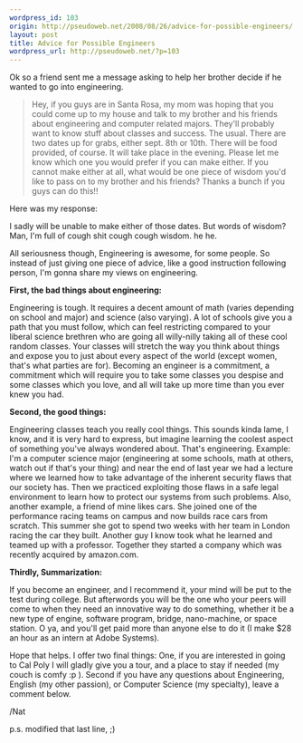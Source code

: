 ```yaml
--- 
wordpress_id: 103
origin: http://pseudoweb.net/2008/08/26/advice-for-possible-engineers/
layout: post
title: Advice for Possible Engineers
wordpress_url: http://pseudoweb.net/?p=103
---
```

Ok so a friend sent me a message asking to help her brother decide if he wanted to go into engineering.
<blockquote>Hey, if you guys are in Santa Rosa, my mom was hoping that you could come up to my house and talk to my brother and his friends about engineering and computer related majors. They'll probably want to know stuff about classes and success. The usual. There are two dates up for grabs, either sept. 8th or 10th. There will be food provided, of course. It will take place in the evening. Please let me know which one you would prefer if you can make either. If you cannot make either at all, what would be one piece of wisdom you'd like to pass on to my brother and his friends? Thanks a bunch if you guys can do this!!</blockquote>
Here was my response:

I sadly will be unable to make either of those dates. But words of wisdom? Man, I'm full of cough shit cough cough wisdom. he he.
<!--more-->
All seriousness though, Engineering is awesome, for some people. So instead of just giving one piece of advice, like a good instruction following person, I'm gonna share my views on engineering.

<strong>First, the bad things about engineering:</strong>

Engineering is tough. It requires a decent amount of math (varies depending on school and major) and science (also varying). A lot of schools give you a path that you must follow, which can feel restricting compared to your liberal science brethren who are going all willy-nilly taking all of these cool random classes. Your classes will stretch the way you think about things and expose you to just about every aspect of the world (except women, that's what parties are for). Becoming an engineer is a commitment, a commitment which will require you to take some classes you despise and some classes which you love, and all will take up more time than you ever knew you had.

<strong>Second, the good things:</strong>

Engineering classes teach you really cool things. This sounds kinda lame, I know, and it is very hard to express, but imagine learning the coolest aspect of something you've always wondered about. That's engineering. Example: I'm a computer science major (engineering at some schools, math at others, watch out if that's your thing) and near the end of last year we had a lecture where we learned how to take advantage of the inherent security flaws that our society has. Then we practiced exploiting those flaws in a safe legal environment to learn how to protect our systems from such problems. Also, another example, a friend of mine likes cars. She joined one of the performance racing teams on campus and now builds race cars from scratch. This summer she got to spend two weeks with her team in London racing the car they built. Another guy I know took what he learned and teamed up with a professor. Together they started a company which was recently acquired by amazon.com.

<strong>Thirdly, Summarization:</strong>

If you become an engineer, and I recommend it, your mind will be put to the test during college. But afterwords you will be the one who your peers will come to when they need an innovative way to do something, whether it be a new type of engine, software program, bridge, nano-machine, or space station. O ya, and you'll get paid more than anyone else to do it (I make $28 an hour as an intern at Adobe Systems).

Hope that helps. I offer two final things: One, if you are interested in going to Cal Poly I will gladly give you a tour, and a place to stay if needed (my couch is comfy :p ). Second if you have any questions about Engineering, English (my other passion), or Computer Science (my specialty), leave a comment below.

/Nat

p.s. modified that last line, ;)
